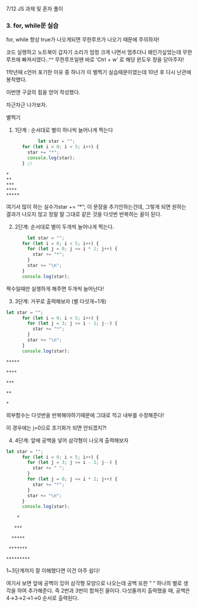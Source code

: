 7/12 JS 과제 및 혼자 풀이

### 3. for, while문 실습

for, while 항상 true가 나오게되면 무한루프가 나오기 때문에 주의하자!

코드 실행하고 노트북이 갑자기 소리가 엄청 크게 나면서 멈추더니 왜인가싶었는데 무한루프에 빠져서였다..^^ 무한루프일땐 바로 ‘Ctrl + w’ 로 해당 윈도우 창을 닫아주자!

1학년때 c언어 포기한 이유 중 하나가 이 별찍기 실습때문이였는데 10년 후 다시 난관에 봉착했다.

이번엔 구글의 힘을 얻어 작성했다.

차근차근 나가보자.

별찍기

1) 1단계 : 순서대로 별이 하나씩 늘어나게 찍는다

```jsx
			let star = "";
      for (let i = 0; i < 5; i++) {
        star += "*";
        console.log(star);
      } //

```
```
*
**
***
****
*****
```

여기서 많이 하는 실수가star += “*”; 이 문장을 추가안하는건데, 그렇게 되면 원하는 결과가 나오지 않고 정말 말 그대로 같은 것을 다섯번 반복하는 꼴이 된다.

2) 2단계: 순서대로 별이 두개씩 늘어나게 찍는다.

```jsx
		let star = "";
      for (let i = 0; i < 5; i++) {
        for (let j = 0; j <= i * 2; j++) {
          star += "*";
        }
        star += "\n";
      }
      console.log(star);
```

짝수일때만 실행하게 해주면 두개씩 늘어난다!

3) 3단계: 거꾸로 출력해보자 (별 다섯개~1개)

```jsx
let star = "";
      for (let i = 0; i < 5; i++) {
        for (let j = 3; j >= i - 1; j--) {
          star += "*";
        }
        star += "\n";
      }
      console.log(star);
```
```
*****

****

***

**

*
```

외부함수는 다섯번을 반복해야하기때문에 그대로 적고 내부를 수정해준다!

이 경우에는 j=0으로 초기화가 되면 안되겠지?!

4) 4단계: 앞에 공백을 넣어 삼각형이 나오게 출력해보자

```jsx
let star = "";
      for (let i = 0; i < 5; i++) {
        for (let j = 3; j >= i - 1; j--) {
          star += " ";
        }
        for (let j = 0; j <= i * 2; j++) {
          star += "*";
        }
        star += "\n";
      }
      console.log(star);
```
```
    *

   ***

  *****

 *******

*********
```
1~3단계까지 잘 이해했다면 이건 아주 쉽다!

여기서 보면 앞에 공백이 있어 삼각형 모양으로 나오는데  공백 또한 “ “  하나의 별로 생각을 하여 추가해준다. 즉 2번과 3번이 합쳐진 꼴이다. 다섯줄까지 출력했을 때, 공백은 4→3→2→1→0 순서로 출력된다.
